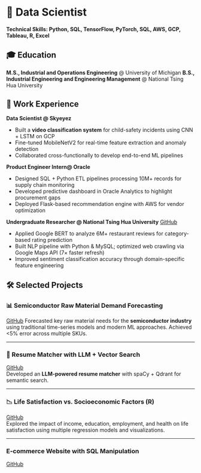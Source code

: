 # 🧠 Data Scientist

#### Technical Skills: Python, SQL, TensorFlow, PyTorch, SQL, AWS, GCP, Tableau, R, Excel

## 🎓 Education
**M.S., Industrial and Operations Engineering** @ University of Michigan
**B.S., Industrial Engineering and Engineering Management** @ National Tsing Hua University

## 💼 Work Experience

**Data Scientist @ Skyeyez**  
- Built a **video classification system** for child-safety incidents using CNN + LSTM on GCP  
- Fine-tuned MobileNetV2 for real-time feature extraction and anomaly detection  
- Collaborated cross-functionally to develop end-to-end ML pipelines  

**Product Engineer Intern@ Oracle**  
- Designed SQL + Python ETL pipelines processing 10M+ records for supply chain monitoring  
- Developed predictive dashboard in Oracle Analytics to highlight procurement gaps  
- Deployed Flask-based recommendation engine with AWS for vendor optimization  

**Undergraduate Researcher @ National Tsing Hua University**
[GitHub](https://github.com/mocalucy/smart-restaurant-crawler)
- Applied Google BERT to analyze 6M+ restaurant reviews for category-based rating prediction  
- Built NLP pipeline with Python & MySQL; optimized web crawling via Google Maps API (7× faster refresh)  
- Improved sentiment classification accuracy through domain-specific feature engineering  

## 🛠️ Selected Projects

### 📊 Semiconductor Raw Material Demand Forecasting
[GitHub](https://github.com/mocalucy/Demand-Forecasting-of-Semiconductor-Raw-Material) 
Forecasted key raw material needs for the **semiconductor industry** using traditional time-series models and modern ML approaches. Achieved <5% error across multiple SKUs.  

---

### 🤖 Resume Matcher with LLM + Vector Search  
[GitHub](https://github.com/mocalucy/resume-matcher)  
Developed an **LLM-powered resume matcher** with spaCy + Qdrant for semantic search.  

---

### 📉 Life Satisfaction vs. Socioeconomic Factors (R)  
[GitHub](https://github.com/mocalucy/Analysis-of-Demographic-and-Socioeconomic-Impacts-on-Life-Satisfaction)  
Explored the impact of income, education, employment, and health on life satisfaction using multiple regression models and visualizations.  

---

### E-commerce Website with SQL Manipulation
[GitHub](https://github.com/mocalucy/ecommerce-website)

